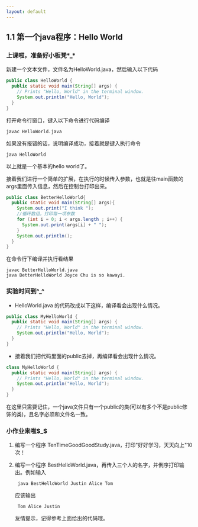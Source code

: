 ```yaml
---
layout: default
---
```


## 1.1 第一个java程序：Hello World

### 上课啦，准备好小板凳\*_*

新建一个文本文件，文件名为HelloWorld.java，然后输入以下代码
```java
public class HelloWorld {
  public static void main(String[] args) {
    // Prints "Hello, World" in the terminal window.
    System.out.println("Hello, World");
  }
}
```

打开命令行窗口，键入以下命令进行代码编译

	javac HelloWorld.java

如果没有报错的话，说明编译成功，接着就是键入执行命令

	java HelloWorld

以上就是一个基本的hello world了。

接着我们进行一个简单的扩展，在执行的时候传入参数，也就是往main函数的args里面传入信息，然后在控制台打印出来。

```java
public class BetterHelloWorld{
  public static void main(String[] args){
    System.out.print("I think ");
    //循环数组，打印每一项参数
    for (int i = 0; i < args.length ; i++) {
      System.out.print(args[i] + " ");
    }
    System.out.println();
  }
}
```

在命令行下编译并执行看结果

	javac BetterHelloWorld.java
	java BetterHelloWorld Joyce Chu is so kawayi.


### 实验时间到^_^

* HelloWorld.java 的代码改成以下这样，编译看会出现什么情况。

```java
public class MyHelloWorld {
  public static void main(String[] args) {
    // Prints "Hello, World" in the terminal window.
    System.out.println("Hello, World");
  }
}
```

* 接着我们把代码里面的public去掉，再编译看会出现什么情况。

```java
class MyHelloWorld {
  public static void main(String[] args) {
    // Prints "Hello, World" in the terminal window.
    System.out.println("Hello, World");
  }
}
```
在这里只需要记住，一个java文件只有一个public的类(可以有多个不是public修饰的类)，且名字必须和文件名一致。

### 小作业来啦$_$

1. 编写一个程序 TenTimeGoodGoodStudy.java，打印"好好学习，天天向上"10次！
2. 编写一个程序 BestHelloWorld.java，再传入三个人的名字，并倒序打印输出。例如输入

		java BestHelloWorld Justin Alice Tom

	应该输出

		Tom Alice Justin

	友情提示，记得参考上面给出的代码哦。
